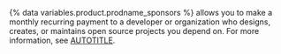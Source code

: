 {% data variables.product.prodname_sponsors %} allows you to make a monthly recurring payment to a developer or organization who designs, creates, or maintains open source projects you depend on. For more information, see [AUTOTITLE](/sponsors/getting-started-with-github-sponsors/about-github-sponsors).
